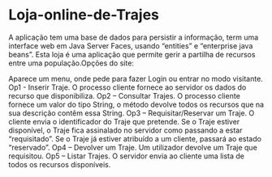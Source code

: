 # Loja-online-de-Trajes

A aplicação tem uma base de dados para persistir a informação, term uma interface web em Java Server Faces, usando “entities” e “enterprise java beans”. Esta loja é uma aplicação que permite gerir a partilha de recursos entre uma população.Opções do site:

Aparece um menu, onde pede para fazer Login ou entrar no modo visitante.
Op1 - Inserir Traje. O processo cliente fornece ao servidor os dados do recurso que disponibiliza.
Op2 – Consultar Trajes. O processo cliente fornece um valor do tipo String, o método devolve todos os recursos que na sua descrição contêm essa String.
Op3 – Requisitar/Reservar um Traje. O cliente envia o identificador do Traje que pretende. Se o Traje estiver disponível, o Traje fica assinalado no servidor como passando a estar “requisitado”. Se o Traje já estiver atribuído a um cliente, passará ao estado “reservado”.
Op4 – Devolver um Traje. Um utilizador devolve um Traje que requisitou.
Op5 – Listar Trajes. O servidor envia ao cliente uma lista de todos os recursos disponíveis.


